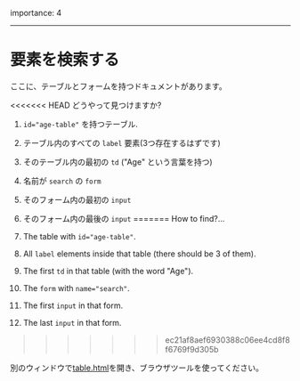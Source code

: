 importance: 4

---

# 要素を検索する

ここに、テーブルとフォームを持つドキュメントがあります。

<<<<<<< HEAD
どうやって見つけますか?

1. `id="age-table"` を持つテーブル.
2. テーブル内のすべての `label` 要素(3つ存在するはずです)
3. そのテーブル内の最初の `td` ("Age" という言葉を持つ)
4. 名前が `search` の `form`
5. そのフォーム内の最初の `input`
6. そのフォーム内の最後の `input`
=======
How to find?...

1. The table with `id="age-table"`.
2. All `label` elements inside that table (there should be 3 of them).
3. The first `td` in that table (with the word "Age").
4. The `form` with `name="search"`.
5. The first `input` in that form.
6. The last `input` in that form.
>>>>>>> ec21af8aef6930388c06ee4cd8f8f6769f9d305b

別のウィンドウで[table.html](table.html)を開き、ブラウザツールを使ってください。
